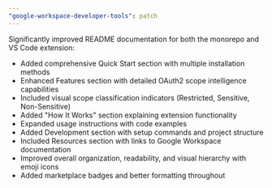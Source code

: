 ```yaml
---
"google-workspace-developer-tools": patch
---
```


Significantly improved README documentation for both the monorepo and VS Code extension:

- Added comprehensive Quick Start section with multiple installation methods
- Enhanced Features section with detailed OAuth2 scope intelligence capabilities
- Included visual scope classification indicators (Restricted, Sensitive, Non-Sensitive)
- Added "How It Works" section explaining extension functionality
- Expanded usage instructions with code examples
- Added Development section with setup commands and project structure
- Included Resources section with links to Google Workspace documentation
- Improved overall organization, readability, and visual hierarchy with emoji icons
- Added marketplace badges and better formatting throughout
